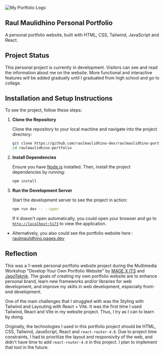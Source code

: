 ![My Portfolio Logo](/cyberpunk-coder-og.jpg)

## Raul Maulidhino Personal Portfolio
A personal portfolio website, built with HTML, CSS, Tailwind, JavaScript and React.

## Project Status
This personal project is currently in development. Visitors can see and read the information about me on the website. More functional and interactive features will be added gradually until I graduated from high school and go to college.

## Installation and Setup Instructions
To see the project, follow these steps:

1. **Clone the Repository**

   Clone the repository to your local machine and navigate into the project directory:

   ```bash
   git clone https://github.com/raulmaulidhino-dev/raulmaulidhino-portfolio.git
   cd raulmaulidhino-portfolio
   ```

2. **Install Dependencies**

   Ensure you have [Node.js](https://nodejs.org/en) installed. Then, install the project dependencies by running:
   
   ```bash
   npm install
   ```

4. **Run the Development Server**

   Start the development server to see the project in action:
   
   ```bash
   npm run dev -- --open
   ```

   If it doesn't open automatically, you could open your browser and go to [`http://localhost:5173`](http://localhost:5173) to view the application.

- Alternatively, you also could see the portfolio website here : [raulmaulidhino.pages.dev](https://raulmaulidhino.pages.dev)

## Reflection
This was a 1-week personal portfolio website project during the Multimedia Workshop "Develop Your Own Portfolio Website" by [MAGE X ITS](https://mage-its.id/) and [JagoTeknik](https://jagoteknik.id/). The goals of creating my own portfolio website are to enhance personal brand, learn new frameworks and/or libraries for web development, and improve my skills in web development, especially front-end development.

One of the main challenges that I struggled with was the Styling with Tailwind and Layouting with React + Vite. It was the first time I used Tailwind, React and Vite in my website project. Thus, I try as I can to learn by doing.

Originally, the technologies I used in this portfolio project should be HTML, CSS, Tailwind, JavaScript, React and `react-router-4.0`. Due to project time constraints, I had to prioritize the layout and responsivity of the web, and didn't have time to add `react-router-4.0` in this project. I plan to implement that tool in the future.
